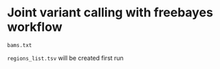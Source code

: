 # Joint variant calling with freebayes workflow

`bams.txt`


`regions_list.tsv`
will be created first run
